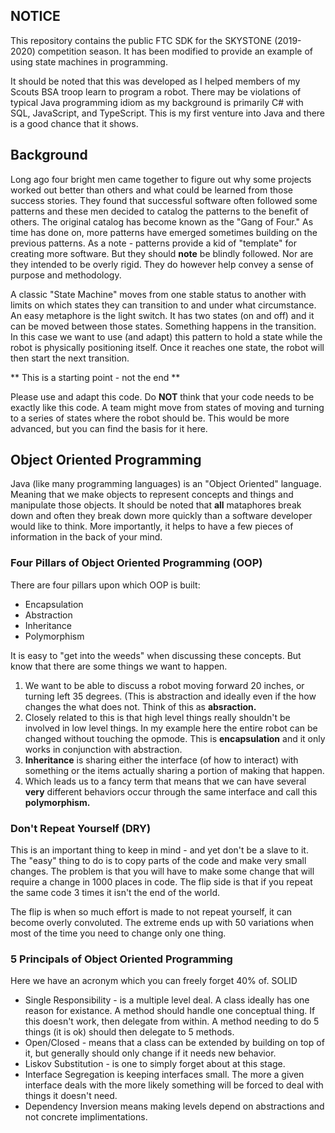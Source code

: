 ## NOTICE

This repository contains the public FTC SDK for the SKYSTONE (2019-2020) competition season. It has been modified to provide an example of using state machines in programming. 

It should be noted that this was developed as I helped members of my Scouts BSA troop learn to program a robot. There may be violations of typical Java programming idiom as my background is primarily C# with SQL, JavaScript, and TypeScript. This is my first venture into Java and there is a good chance that it shows.

## Background

Long ago four bright men came together to figure out why some projects worked out better than others and what could be learned from those success stories. They found that successful software often followed some patterns and these men decided to catalog the patterns to the benefit of others. The original catalog has become known as the "Gang of Four." As time has done on, more patterns have emerged sometimes building on the previous patterns. As a note - patterns provide a kid of "template" for creating more software. But they should **note** be blindly followed. Nor are they intended to be overly rigid. They do however help convey a sense of purpose and methodology.

A classic "State Machine" moves from one stable status to another with limits on which states they can transition to and under what circumstance. An easy metaphore is the light switch. It has two states (on and off) and it can be moved between those states. Something happens in the transition. In this case we want to use (and adapt) this pattern to hold a state while the robot is physically positioning itself. Once it reaches one state, the robot will then start the next transition.

** This is a starting point - not the end **

Please use and adapt this code. Do **NOT** think that your code needs to be exactly like this code. A team might move from states of moving and turning to a series of states where the robot should be. This would be more advanced, but you can find the basis for it here.

## Object Oriented Programming

Java (like many programming languages) is an "Object Oriented" language. Meaning that we make objects to represent concepts and things and manipulate those objects. It should be noted that **all** mataphores break down and often they break down more quickly than a software developer would like to think. More importantly, it helps to have a few pieces of information in the back of your mind.

### Four Pillars of Object Oriented Programming (OOP)

There are four pillars upon which OOP is built:
- Encapsulation
- Abstraction
- Inheritance
- Polymorphism

It is easy to "get into the weeds" when discussing these concepts. But know that there are some things we want to happen.
1. We want to be able to discuss a robot moving forward 20 inches, or turning left 35 degrees. (This is abstraction and ideally even if the how changes the what does not. Think of this as **absraction.**
2. Closely related to this is that high level things really shouldn't be involved in low level things. In my example here the entire robot can be changed without touching the opmode. This is **encapsulation** and it only works in conjunction with abstraction.
3. **Inheritance** is sharing either the interface (of how to interact) with something or the items actually sharing a portion of making that happen.
4. Which leads us to a fancy term that means that we can have several **very** different behaviors occur through the same interface and call this **polymorphism.**

### Don't Repeat Yourself (DRY)

This is an important thing to keep in mind - and yet don't be a slave to it. The "easy" thing to do is to copy parts of the code and make very small changes. The problem is that you will have to make some change that will require a change in 1000 places in code. The flip side is that if you repeat the same code 3 times it isn't the end of the world.

The flip is when so much effort is made to not repeat yourself, it can become overly convoluted. The extreme ends up with 50 variations when most of the time you need to change only one thing.

### 5 Principals of Object Oriented Programming

Here we have an acronym which you can freely forget 40% of. SOLID
- Single Responsibility - is a multiple level deal. A class ideally has one reason for existance. A method should handle one conceptual thing. If this doesn't work, then delegate from within. A method needing to do 5 things (it is ok) should then delegate to 5 methods.
- Open/Closed - means that a class can be extended by building on top of it, but generally should only change if it needs new behavior.
- Liskov Substitution - is one to simply forget about at this stage.
- Interface Segregation is keeping interfaces small. The more a given interface deals with the more likely something will be forced to deal with things it doesn't need.
- Dependency Inversion means making levels depend on abstractions and not concrete implimentations. 
